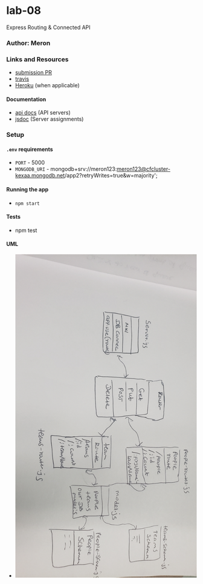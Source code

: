 # lab-08
Express Routing &amp; Connected API

### Author: Meron

### Links and Resources
* [submission PR](https://github.com/meron-401n14/lab-08/pull/1)
* [travis](http://xyz.com)
* [Heroku](http://xyz.com) (when applicable)

#### Documentation
* [api docs](http://xyz.com) (API servers)
* [jsdoc](http://xyz.com) (Server assignments)
### Setup
#### `.env` requirements
* `PORT` - 5000
* `MONGODB_URI` - mongodb+srv://meron123:meron123@cfcluster-kexaa.mongodb.net/app2?retryWrites=true&w=majority';

#### Running the app
* `npm start`

  
#### Tests
* npm test

#### UML
* ![People-Team](lab-08.jpg)






